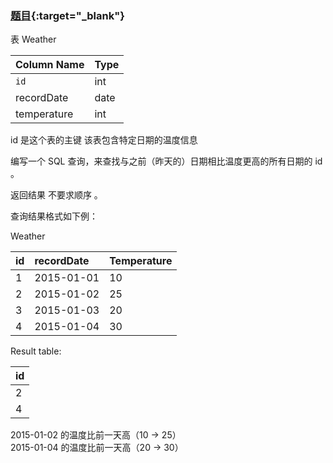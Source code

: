 ### [题目](https://leetcode-cn.com/problems/rising-temperature/){:target="_blank"}

表 Weather

| Column Name | Type |
|:------------|:-----|
| `id`        | int  |
| recordDate  | date |
| temperature | int  |

id 是这个表的主键 该表包含特定日期的温度信息

编写一个 SQL 查询，来查找与之前（昨天的）日期相比温度更高的所有日期的 id 。

返回结果 不要求顺序 。

查询结果格式如下例：

Weather

| id  | recordDate | Temperature |
|:----|:-----------|:------------|
| 1   | 2015-01-01 | 10          |
| 2   | 2015-01-02 | 25          |
| 3   | 2015-01-03 | 20          |
| 4   | 2015-01-04 | 30          |

Result table:

| id  |
|:----|
| 2   |
| 4   |

2015-01-02 的温度比前一天高（10 -> 25）  
2015-01-04 的温度比前一天高（20 -> 30）
